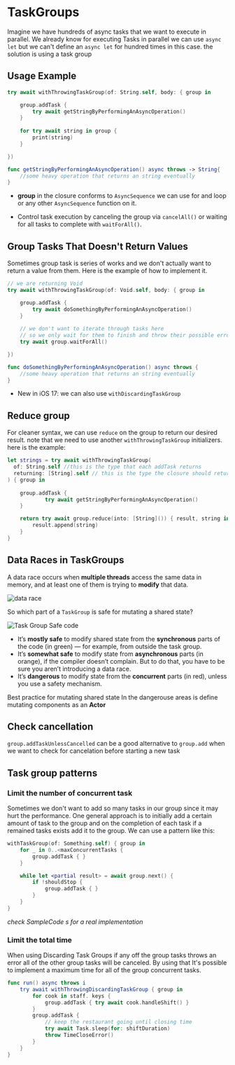 # TaskGroups
Imagine we have hundreds of async tasks that we want to execute in parallel. We already know for executing Tasks in parallel we can use `async let` but we can't define an `async let` for hundred times in this case. the solution is using a task group

## Usage Example
```swift       
try await withThrowingTaskGroup(of: String.self, body: { group in

	group.addTask {
		try await getStringByPerformingAnAsyncOperation()
	}
	
	for try await string in group {
		print(string)
	}

})

func getStringByPerformingAnAsyncOperation() async throws -> String{
	//some heavy operation that returns an string eventually
}
```

* **group** in the closure conforms to `AsyncSequence` we can use for and loop or any other `AsyncSequence` function on it.

* Control task execution by canceling the group via `cancelAll()` or waiting for all tasks to complete with `waitForAll()`.

## Group Tasks That Doesn't Return Values
Sometimes group task is series of works and we don't actually want to return a value from them. Here is the example of how to implement it.

```swift       
// we are returning Void
try await withThrowingTaskGroup(of: Void.self, body: { group in

	group.addTask {
		try await doSomethingByPerformingAnAsyncOperation()
	}
	
    // we don't want to iterate through tasks here 
    // so we only wait for them to finish and throw their possible errors
	try await group.waitForAll() 

})

func doSomethingByPerformingAnAsyncOperation() async throws {
	//some heavy operation that returns an string eventually
}
```
* New in iOS 17: we can also use `withDiscardingTaskGroup`
## Reduce group
For cleaner syntax, we can use `reduce` on the group to return our desired result. note that we need to use another `withThrowingTaskGroup` initializers. here is the example:

```swift
let strings = try await withThrowingTaskGroup(
  of: String.self //this is the type that each addTask returns
  returning: [String].self // this is the type the closure should return
) { group in
  
	group.addTask {
			try await getStringByPerformingAnAsyncOperation()
	}

	return try await group.reduce(into: [String]()) { result, string in
		result.append(string)
	}
}
```

## Data Races in TaskGroups
A data race occurs when **multiple threads** access the same data in memory, and at least one of them is trying to **modify** that data.

![data race](taskgroup_data_race.png)

So which part of a `TaskGroup` is safe for mutating a shared state?

![Task Group Safe code](taskgroup_safe_code.png)

* It’s **mostly safe** to modify shared state from the **synchronous** parts of the code (in green) — for example, from outside the task group.
* It’s **somewhat safe** to modify state from **asynchronous** parts (in orange), if the compiler doesn’t complain. But to do that, you have to be sure you aren’t introducing a data race.
* It’s **dangerous** to modify state from the **concurrent** parts (in red), unless you use a safety mechanism.

 Best practice for mutating shared state In the dangerouse areas is define mutating components as an **Actor**
## Check cancellation
`group.addTaskUnlessCancelled` can be a good alternative to `group.add` when we want to check for cancelation before starting a new task

## Task group patterns
### Limit the number of concurrent task
Sometimes we don't want to add so many tasks in our group since it may hurt the performance. 
One general approach is to initially add a certain amount of task to the group and on the completion of each task if a remained tasks exists add it to the group. We can use a pattern like this:
```Swift
withTaskGroup(of: Something.self) { group in
    for _ in 0..<maxConcurrentTasks {
        group.addTask { }
    }

    while let <partial result> = await group.next() {
        if !shouldStop { 
            group.addTask { }
        }
    }
}
```
*check SampleCode s for a real implementation*
### Limit the total time 
When using Discarding Task Groups if any off the group tasks throws an error all of the other group tasks will be canceled.
By using that It's possible to implement a maximum time for all of the group concurrent tasks.
```Swift
func run() async throws i
	try await withThrowingDiscardingTaskGroup { group in
		for cook in staff. keys {
			group.addTask { try await cook.handleShift() }
		}
		group.addTask {
			// keep the restaurant going until closing time
			try await Task.sleep(for: shiftDuration)
			throw TimeCloseError()
		}
	}
}		
```
